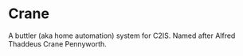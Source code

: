 # Crane

A buttler (aka home automation) system for C2IS.
Named after Alfred Thaddeus Crane Pennyworth.

